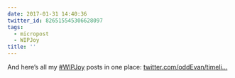 ```yaml
---
date: 2017-01-31 14:40:36
twitter_id: 826515545306628097
tags:
  - micropost
  - WIPJoy
title: ''
---
```


And here’s all my [#WIPJoy](https://twitter.com/hashtag/WIPJoy) posts in one place: [twitter.com/oddEvan/timeli…](https://twitter.com/oddEvan/timelines/816021313965932544)

